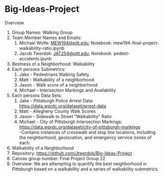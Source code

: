 # Big-Ideas-Project

Overview
1. Group Names: Walking Group
2. Team Member Names and Emails:
    1. Michael Wolfe: MEW194@pitt.edu; Notebook: mew194-final-project-walkability-ratio.ipynb
    2. Jacob Twerdok: JAT254@pitt.edu; Notebook: pedest-accidents.ipynb
3. Bestness of a Neighborhood: Walkability
4. Each persons Submetrics:
    1. Jake - Pedestrians Walking Safety
    2. Matt - Walkability of a neighborhood
    3. Jason - Walk score of a neighborhood
    4. Michael - Intersection Markings and Availability
5. Each persons Data Sets:
    1. Jake - Pittsburgh Police Arrest Data: https://data.wprdc.org/dataset/arrest-data
    2. Matt - Allegheny County Walk Scores
    3. Jason - Sidewalk to Street "Walkability" Ratio
    4. Michael - City of Pittsburgh Intersection Markings: https://data.wprdc.org/dataset/city-of-pittsburgh-markings
        <br/> -Contains instances of crosswalk and stop line locations, including the neighborhood, geolocation, and emergency service zones of each.
6. Walkability of a Neighborhood
7. Repository: 
    https://github.com/Jtwerdok/Big-Ideas-Project
8. Canvas group number: Final Project Group 22
9. Overview: We are attempting to quantify the best neighborhood in Pittsburgh based on a walkability and a series of walkability submetrics.
